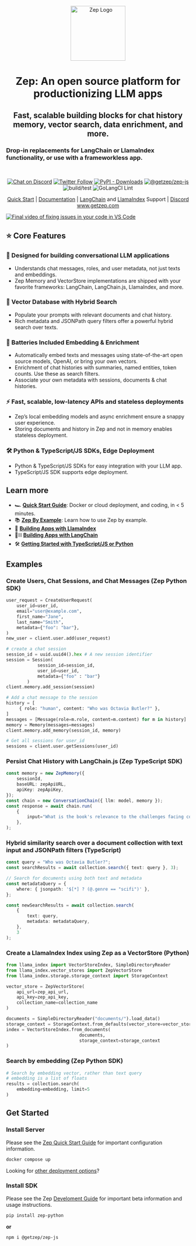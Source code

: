<p align="center">
  <a href="https://squidfunk.github.io/mkdocs-material/">
    <img src="https://github.com/getzep/zep/blob/main/assets/zep-bot-square-200x200.png?raw=true" width="150" alt="Zep Logo">
  </a>
</p>

<h1 align="center">
Zep: An open source platform for productionizing LLM apps
</h1>
<h2 align="center">Fast, scalable building blocks for chat history memory, vector search, data enrichment, and more.</h2>
<h3>Drop-in replacements for LangChain or LlamaIndex functionality, or use with a frameworkless app.</h3>
<br />
<p align="center">
  <a href="https://discord.gg/W8Kw6bsgXQ"><img
    src="https://dcbadge.vercel.app/api/server/W8Kw6bsgXQ?style=flat"
    alt="Chat on Discord"
  /></a>
  <a href="https://twitter.com/intent/follow?screen_name=zep_ai" target="_new"><img alt="Twitter Follow" src="https://img.shields.io/twitter/follow/zep_ai"></a>
  <a href="https://pypi.org/project/zep-python"><img alt="PyPI - Downloads" src="https://img.shields.io/pypi/dw/zep-python?label=pypi%20downloads"></a>
  <a href="https://www.npmjs.com/package/@getzep/zep-js"><img alt="@getzep/zep-js" src="https://img.shields.io/npm/dw/%40getzep/zep-js?label=npm%20downloads"></a>
  <img src="https://github.com/getzep/zep/actions/workflows/build-test.yml/badge.svg" alt="build/test" />
  <img
  src="https://github.com/getzep/zep/actions/workflows/golangci-lint.yml/badge.svg"
  alt="GoLangCI Lint"
  />
</p>

<p align="center">
<a href="https://docs.getzep.com/deployment/quickstart/">Quick Start</a> | 
<a href="https://docs.getzep.com/">Documentation</a> | 
<a href="https://docs.getzep.com/sdk/langchain/">LangChain</a> and 
<a href="https://docs.getzep.com/sdk/langchain/">LlamaIndex</a> Support | 
<a href="https://discord.gg/W8Kw6bsgXQ">Discord</a><br />
<a href="https://www.getzep.com">www.getzep.com</a>
</p>

[![Final video of fixing issues in your code in VS Code](https://img.youtube.com/vi/d6ryNEvMXno/maxresdefault.jpg)](https://www.youtube.com/watch?v=d6ryNEvMXno)

## ⭐️ Core Features
### 💬 Designed for building conversational LLM applications
- Understands chat messages, roles, and user metadata, not just texts and embeddings. 
- Zep Memory and VectorStore implementations are shipped with your favorite frameworks: LangChain, LangChain.js, LlamaIndex, and more.

### 🔎 Vector Database with Hybrid Search
- Populate your prompts with relevant documents and chat history.
- Rich metadata and JSONPath query filters offer a powerful hybrid search over texts.

### 🔋 Batteries Included Embedding & Enrichment
- Automatically embed texts and messages using state-of-the-art open source models, OpenAI, or bring your own vectors. 
- Enrichment of chat histories with summaries, named entities, token counts. Use these as search filters.
- Associate your own metadata with sessions, documents & chat histories.

### ⚡️ Fast, scalable, low-latency APIs and stateless deployments
- Zep’s local embedding models and async enrichment ensure a snappy user experience. 
- Storing documents and history in Zep and not in memory enables stateless deployment.

### 🛠️ Python & TypeScript/JS SDKs, Edge Deployment
- Python & TypeScript/JS SDKs for easy integration with your LLM app.
- TypeScript/JS SDK supports edge deployment.

## Learn more
- 🏎️ **[Quick Start Guide](https://docs.getzep.com/deployment/quickstart/)**: Docker or cloud deployment, and coding, in < 5 minutes.
- 📚 **[Zep By Example](https://docs.getzep.com/sdk/examples/)**: Learn how to use Zep by example.
- 🦙 **[Building Apps with LlamaIndex](https://docs.getzep.com/sdk/llamaindex/)**
- 🦜⛓️ **[Building Apps with LangChain](https://docs.getzep.com/sdk/langchain/)**
- 🛠️ [**Getting Started with TypeScript/JS or Python**](https://docs.getzep.com/sdk/)

## Examples

### Create Users, Chat Sessions, and Chat Messages (Zep Python SDK)
```python
user_request = CreateUserRequest(
    user_id=user_id,
    email="user@example.com",
    first_name="Jane",
    last_name="Smith",
    metadata={"foo": "bar"},
)
new_user = client.user.add(user_request)

# create a chat session
session_id = uuid.uuid4().hex # A new session identifier
session = Session(
            session_id=session_id, 
            user_id=user_id,
            metadata={"foo" : "bar"}
        )
client.memory.add_session(session)

# Add a chat message to the session
history = [
     { role: "human", content: "Who was Octavia Butler?" },
]
messages = [Message(role=m.role, content=m.content) for m in history]
memory = Memory(messages=messages)
client.memory.add_memory(session_id, memory)

# Get all sessions for user_id
sessions = client.user.getSessions(user_id)
```

### Persist Chat History with LangChain.js (Zep TypeScript SDK)
```typescript
const memory = new ZepMemory({
    sessionId,
    baseURL: zepApiURL,
    apiKey: zepApiKey,
});
const chain = new ConversationChain({ llm: model, memory });
const response = await chain.run(
    {
        input="What is the book's relevance to the challenges facing contemporary society?"
    },
);
```

### Hybrid similarity search over a document collection with text input and JSONPath filters (TypeScript)
```typescript
const query = "Who was Octavia Butler?";
const searchResults = await collection.search({ text: query }, 3);

// Search for documents using both text and metadata
const metadataQuery = {
    where: { jsonpath: '$[*] ? (@.genre == "scifi")' },
};

const newSearchResults = await collection.search(
    {
        text: query,
        metadata: metadataQuery,
    },
    3
);
```

### Create a LlamaIndex Index using Zep as a VectorStore (Python)
```python
from llama_index import VectorStoreIndex, SimpleDirectoryReader
from llama_index.vector_stores import ZepVectorStore
from llama_index.storage.storage_context import StorageContext

vector_store = ZepVectorStore(
    api_url=zep_api_url,
    api_key=zep_api_key,
    collection_name=collection_name
)

documents = SimpleDirectoryReader("documents/").load_data()
storage_context = StorageContext.from_defaults(vector_store=vector_store)
index = VectorStoreIndex.from_documents(
                            documents,
                            storage_context=storage_context
)
```                  

### Search by embedding (Zep Python SDK)
```python
# Search by embedding vector, rather than text query
# embedding is a list of floats
results = collection.search(
    embedding=embedding, limit=5
)
```




## Get Started

### Install Server

Please see the [Zep Quick Start Guide](https://docs.getzep.com/deployment/quickstart/) for important configuration information.

```bash
docker compose up
```

Looking for <a href="https://docs.getzep.com/deployment">other deployment options</a>?

### Install SDK

Please see the Zep [Develoment Guide](https://docs.getzep.com/sdk/) for important beta information and usage instructions.

```bash
pip install zep-python
```

**or**

```bash
npm i @getzep/zep-js
```

